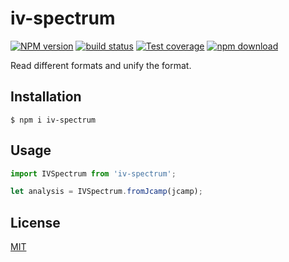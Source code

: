 # iv-spectrum

[![NPM version][npm-image]][npm-url]
[![build status][ci-image]][ci-url]
[![Test coverage][codecov-image]][codecov-url]
[![npm download][download-image]][download-url]

Read different formats and unify the format.

## Installation

`$ npm i iv-spectrum`

## Usage

```js
import IVSpectrum from 'iv-spectrum';

let analysis = IVSpectrum.fromJcamp(jcamp);
```

## License

[MIT](./LICENSE)

[npm-image]: https://img.shields.io/npm/v/iv-spectrum.svg
[npm-url]: https://www.npmjs.com/package/iv-spectrum
[ci-image]: https://github.com/cheminfo/iv-spectrum/workflows/Node.js%20CI/badge.svg?branch=master
[ci-url]: https://github.com/cheminfo/iv-spectrum/actions?query=workflow%3A%22Node.js+CI%22
[codecov-image]: https://img.shields.io/codecov/c/github/cheminfo/iv-spectrum.svg
[codecov-url]: https://codecov.io/gh/cheminfo/iv-spectrum
[download-image]: https://img.shields.io/npm/dm/iv-spectrum.svg
[download-url]: https://www.npmjs.com/package/iv-spectrum

